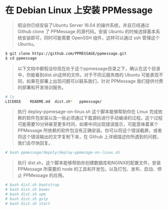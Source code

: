 # 在 Debian Linux 上安装 PPMessage

> 假设你已经安装了Ubuntu Server 16.04 的操作系统，并且已经通过 Github clone 了 PPMessage 的源代码。安装 Ubuntu 的时候选择基本系统安装即可，同时可能需要 OpenSSH 组件，这样可以通过 ssh 管理这个 Ubuntu。


```bash
$ git clone https://github.com/PPMESSAGE/ppmessage.git
$ cd ppmessage

```

> 以下文档中都假设你现在处于这个ppmessage目录之下，确认在这个目录中，你能看到dist.sh这样的文件。对于不同云服务商的 Ubuntu 可能表现不同，如果在部署上出现问题可以联系我们，针对 PPMessage 我们提供付费的部署和开发培训服务。

```bash
# ls
LICENSE    README.md  dist.sh*   ppmessage/

```

> 执行 deploy-ppmesage-on-linux.sh 这个脚本能够帮助你在 Linux 完成依赖的软件包安装以及一些必须通过下载源码进行手动编译的过程。这个过程可能需要10分钟甚至更多时间，如果中间出现错误提示，可能意味着某个 PPMessage 所依赖的软件包没有正确安装。你可以将这个错误截屏，或者将这个错误输出的文字复制下来，在 Github 上详细描述你所遇到的问题，我们会尽快回复。

```bash
# bash ppmessage/depoly/deploy-ppmesage-on-linux.sh

```

> 执行 dist.sh，这个脚本能够帮助你创建数据库和NGINX的配置文件，安装 PPMessage 所需要的 node 的工具和开发包，以及打包、发布、启动、停止 PPMessage 的应用。

```bash
# bash dist.sh bootstrap
# bash dist.sh bower
# bash dist.sh npm
# bash dist.sh gulp
# bash dist.sh start

```




